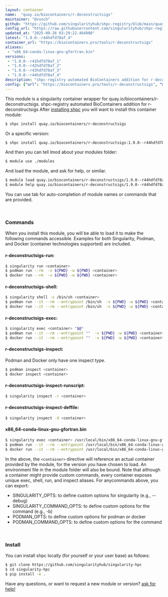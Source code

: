 ```yaml
---
layout: container
name:  "quay.io/biocontainers/r-deconstructsigs"
maintainer: "@vsoch"
github: "https://github.com/singularityhub/shpc-registry/blob/main/quay.io/biocontainers/r-deconstructsigs/container.yaml"
config_url: "https://raw.githubusercontent.com/singularityhub/shpc-registry/main/quay.io/biocontainers/r-deconstructsigs/container.yaml"
updated_at: "2025-09-26 03:29:22.464908"
latest: "1.9.0--r44hdfd78af_4"
container_url: "https://biocontainers.pro/tools/r-deconstructsigs"
aliases:
 - "x86_64-conda-linux-gnu-gfortran.bin"
versions:
 - "1.9.0--r41hdfd78af_1"
 - "1.9.0--r42hdfd78af_2"
 - "1.9.0--r43hdfd78af_3"
 - "1.9.0--r44hdfd78af_4"
description: "shpc-registry automated BioContainers addition for r-deconstructsigs"
config: {"url": "https://biocontainers.pro/tools/r-deconstructsigs", "maintainer": "@vsoch", "description": "shpc-registry automated BioContainers addition for r-deconstructsigs", "latest": {"1.9.0--r44hdfd78af_4": "sha256:ca5a84a2beaad76a8f5295a2ecf8473001773a344f0668924f28133713644019"}, "tags": {"1.9.0--r41hdfd78af_1": "sha256:1b0012956d491eed0690488b22dd4eadf7100e9eabb8b7067d99b32caff53bca", "1.9.0--r42hdfd78af_2": "sha256:faf1f276dcfffe3792abc93b0d7dd265e9caff3c0ae5ad991fa55eeebd64b706", "1.9.0--r43hdfd78af_3": "sha256:93fcc597c7a578cae546a9dcfab8b458b5eee01c78d84891f0eb684de9c4152e", "1.9.0--r44hdfd78af_4": "sha256:ca5a84a2beaad76a8f5295a2ecf8473001773a344f0668924f28133713644019"}, "docker": "quay.io/biocontainers/r-deconstructsigs", "aliases": {"x86_64-conda-linux-gnu-gfortran.bin": "/usr/local/bin/x86_64-conda-linux-gnu-gfortran.bin"}}
---
```


This module is a singularity container wrapper for quay.io/biocontainers/r-deconstructsigs.
shpc-registry automated BioContainers addition for r-deconstructsigs
After [installing shpc](#install) you will want to install this container module:


```bash
$ shpc install quay.io/biocontainers/r-deconstructsigs
```

Or a specific version:

```bash
$ shpc install quay.io/biocontainers/r-deconstructsigs:1.9.0--r44hdfd78af_4
```

And then you can tell lmod about your modules folder:

```bash
$ module use ./modules
```

And load the module, and ask for help, or similar.

```bash
$ module load quay.io/biocontainers/r-deconstructsigs/1.9.0--r44hdfd78af_4
$ module help quay.io/biocontainers/r-deconstructsigs/1.9.0--r44hdfd78af_4
```

You can use tab for auto-completion of module names or commands that are provided.

<br>

### Commands

When you install this module, you will be able to load it to make the following commands accessible.
Examples for both Singularity, Podman, and Docker (container technologies supported) are included.

#### r-deconstructsigs-run:

```bash
$ singularity run <container>
$ podman run --rm  -v ${PWD} -w ${PWD} <container>
$ docker run --rm  -v ${PWD} -w ${PWD} <container>
```

#### r-deconstructsigs-shell:

```bash
$ singularity shell -s /bin/sh <container>
$ podman run --it --rm --entrypoint /bin/sh  -v ${PWD} -w ${PWD} <container>
$ docker run --it --rm --entrypoint /bin/sh  -v ${PWD} -w ${PWD} <container>
```

#### r-deconstructsigs-exec:

```bash
$ singularity exec <container> "$@"
$ podman run --it --rm --entrypoint ""  -v ${PWD} -w ${PWD} <container> "$@"
$ docker run --it --rm --entrypoint ""  -v ${PWD} -w ${PWD} <container> "$@"
```

#### r-deconstructsigs-inspect:

Podman and Docker only have one inspect type.

```bash
$ podman inspect <container>
$ docker inspect <container>
```

#### r-deconstructsigs-inspect-runscript:

```bash
$ singularity inspect -r <container>
```

#### r-deconstructsigs-inspect-deffile:

```bash
$ singularity inspect -d <container>
```


#### x86_64-conda-linux-gnu-gfortran.bin

```bash
$ singularity exec <container> /usr/local/bin/x86_64-conda-linux-gnu-gfortran.bin
$ podman run --it --rm --entrypoint /usr/local/bin/x86_64-conda-linux-gnu-gfortran.bin   -v ${PWD} -w ${PWD} <container> -c " $@"
$ docker run --it --rm --entrypoint /usr/local/bin/x86_64-conda-linux-gnu-gfortran.bin   -v ${PWD} -w ${PWD} <container> -c " $@"
```



In the above, the `<container>` directive will reference an actual container provided
by the module, for the version you have chosen to load. An environment file in the
module folder will also be bound. Note that although a container
might provide custom commands, every container exposes unique exec, shell, run, and
inspect aliases. For anycommands above, you can export:

 - SINGULARITY_OPTS: to define custom options for singularity (e.g., --debug)
 - SINGULARITY_COMMAND_OPTS: to define custom options for the command (e.g., -b)
 - PODMAN_OPTS: to define custom options for podman or docker
 - PODMAN_COMMAND_OPTS: to define custom options for the command

<br>

### Install

You can install shpc locally (for yourself or your user base) as follows:

```bash
$ git clone https://github.com/singularityhub/singularity-hpc
$ cd singularity-hpc
$ pip install -e .
```

Have any questions, or want to request a new module or version? [ask for help!](https://github.com/singularityhub/singularity-hpc/issues)